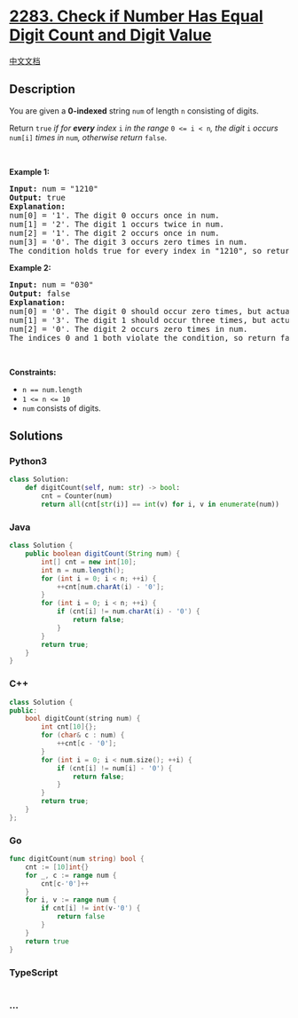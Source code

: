 # [2283. Check if Number Has Equal Digit Count and Digit Value](https://leetcode.com/problems/check-if-number-has-equal-digit-count-and-digit-value)

[中文文档](/solution/2200-2299/2283.Check%20if%20Number%20Has%20Equal%20Digit%20Count%20and%20Digit%20Value/README.md)

## Description

<p>You are given a <strong>0-indexed</strong> string <code>num</code> of length <code>n</code> consisting of digits.</p>

<p>Return <code>true</code> <em>if for <strong>every</strong> index </em><code>i</code><em> in the range </em><code>0 &lt;= i &lt; n</code><em>, the digit </em><code>i</code><em> occurs </em><code>num[i]</code><em> times in </em><code>num</code><em>, otherwise return </em><code>false</code>.</p>

<p>&nbsp;</p>
<p><strong class="example">Example 1:</strong></p>

<pre>
<strong>Input:</strong> num = &quot;1210&quot;
<strong>Output:</strong> true
<strong>Explanation:</strong>
num[0] = &#39;1&#39;. The digit 0 occurs once in num.
num[1] = &#39;2&#39;. The digit 1 occurs twice in num.
num[2] = &#39;1&#39;. The digit 2 occurs once in num.
num[3] = &#39;0&#39;. The digit 3 occurs zero times in num.
The condition holds true for every index in &quot;1210&quot;, so return true.
</pre>

<p><strong class="example">Example 2:</strong></p>

<pre>
<strong>Input:</strong> num = &quot;030&quot;
<strong>Output:</strong> false
<strong>Explanation:</strong>
num[0] = &#39;0&#39;. The digit 0 should occur zero times, but actually occurs twice in num.
num[1] = &#39;3&#39;. The digit 1 should occur three times, but actually occurs zero times in num.
num[2] = &#39;0&#39;. The digit 2 occurs zero times in num.
The indices 0 and 1 both violate the condition, so return false.
</pre>

<p>&nbsp;</p>
<p><strong>Constraints:</strong></p>

<ul>
	<li><code>n == num.length</code></li>
	<li><code>1 &lt;= n &lt;= 10</code></li>
	<li><code>num</code> consists of digits.</li>
</ul>

## Solutions

<!-- tabs:start -->

### **Python3**

```python
class Solution:
    def digitCount(self, num: str) -> bool:
        cnt = Counter(num)
        return all(cnt[str(i)] == int(v) for i, v in enumerate(num))
```

### **Java**

```java
class Solution {
    public boolean digitCount(String num) {
        int[] cnt = new int[10];
        int n = num.length();
        for (int i = 0; i < n; ++i) {
            ++cnt[num.charAt(i) - '0'];
        }
        for (int i = 0; i < n; ++i) {
            if (cnt[i] != num.charAt(i) - '0') {
                return false;
            }
        }
        return true;
    }
}
```

### **C++**

```cpp
class Solution {
public:
    bool digitCount(string num) {
        int cnt[10]{};
        for (char& c : num) {
            ++cnt[c - '0'];
        }
        for (int i = 0; i < num.size(); ++i) {
            if (cnt[i] != num[i] - '0') {
                return false;
            }
        }
        return true;
    }
};
```

### **Go**

```go
func digitCount(num string) bool {
	cnt := [10]int{}
	for _, c := range num {
		cnt[c-'0']++
	}
	for i, v := range num {
		if cnt[i] != int(v-'0') {
			return false
		}
	}
	return true
}
```

### **TypeScript**

```ts

```

### **...**

```

```

<!-- tabs:end -->
